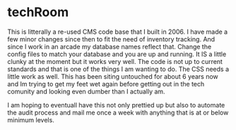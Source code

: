 techRoom
========
This is litterally a re-used CMS code base that I built in 2006. I have made a few minor changes since then to fit the need of inventory tracking. And since I work in an arcade my database names reflect that. Change the config files to match your database and you are up and running. It IS a little clunky at the moment but it works very well. The code is not up to current standards and that is one of the things I am wanting to do. The CSS needs a little work as well. This has been siting untouched for about 6 years now and Im trying to get my feet wet again before getting out in the tech comunity and looking even dumber than I actually am.

I am hoping to eventuall have this not only prettied up but also to automate the audit process and mail me once a week with anything that is at or below minimum levels. 
